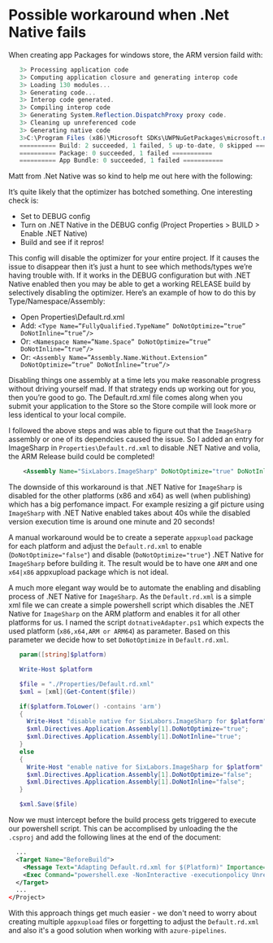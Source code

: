 # Possible workaround when .Net Native fails

When creating app Packages for windows store, the ARM version faild with:

```csharp
   3> Processing application code
   3> Computing application closure and generating interop code
   3> Loading 130 modules...
   3> Generating code...
   3> Interop code generated.
   3> Compiling interop code
   3> Generating System.Reflection.DispatchProxy proxy code.
   3> Cleaning up unreferenced code
   3> Generating native code
   3>C:\Program Files (x86)\Microsoft SDKs\UWPNuGetPackages\microsoft.net.native.compiler\2.2.7-rel-27913-00\tools\Microsoft.NetNative.targets(801,5): error : ILT0005: 'C:\Program Files (x86)\Microsoft SDKs\UWPNuGetPackages\runtime.win10-arm.microsoft.net.native.compiler\2.2.7-rel-27913-00\tools\ARM\ilc\Tools64\nutc_driver.exe @"C:\ResizeImage.UWP\Image.Manipulation.Shell\obj\ARM\Release\ilc\intermediate\MDIL\Get.the.solution.Image.Manipulation.Shell.rsp"' returned exit code -1073741819
   ========== Build: 2 succeeded, 1 failed, 5 up-to-date, 0 skipped ==========
   ========== Package: 0 succeeded, 1 failed ===========
   ========== App Bundle: 0 succeeded, 1 failed ===========
```

Matt from .Net Native was so kind to help me out here with the following:

It’s quite likely that the optimizer has botched something. One interesting check is:

- Set to DEBUG config
- Turn on .NET Native in the DEBUG config (Project Properties > BUILD > Enable .NET Native)
- Build and see if it repros!

This config will disable the optimizer for your entire project. If it causes the issue to disappear then it’s just a hunt to see which methods/types we’re having trouble with. If it works in the DEBUG configuration but with .NET Native enabled then you may be able to get a working RELEASE build by selectively disabling the optimizer. Here’s an example of how to do this by Type/Namespace/Assembly:

- Open Properties\Default.rd.xml
- Add: `<Type Name=”FullyQualified.TypeName” DoNotOptimize=”true” DoNotInline=”true”/>`
- Or: `<Namespace Name=”Name.Space” DoNotOptimize=”true” DoNotInline=”true”/>`
- Or: `<Assembly Name=”Assembly.Name.Without.Extension” DoNotOptimize=”true” DoNotInline=”true”/>`

Disabling things one assembly at a time lets you make reasonable progress without driving yourself mad. If that strategy ends up working out for you, then you’re good to go. The Default.rd.xml file comes along when you submit your application to the Store so the Store compile will look more or less identical to your local compile.

I followed the above steps and was able to figure out that the `ImageSharp` assembly or one of its dependcies caused the issue. So I added an entry for ImageSharp in `Properties\Default.rd.xml` to disable .NET Native and volia, the ARM Release build could be completed!

```xml
    <Assembly Name="SixLabors.ImageSharp" DoNotOptimize="true" DoNotInline="true" />
```

The downside of this workaround is that .NET Native for `ImageSharp` is disabled for the other platforms (x86 and x64) as well (when publishing) which has a big perfomance impact. For example resizing a gif picture using `ImageSharp` with .NET Native enabled takes about 40s while the disabled version execution time is around one minute and 20 seconds!

A manual workaround would be to create a seperate `appxupload` package for each platform and adjust the `Default.rd.xml` to enable (`DoNotOptimize="false"`) and disable (`DoNotOptimize="true"`) .NET Native for `ImageSharp` before building it. The result would be to have one `ARM` and one `x64|x86` appxupload package which is not ideal.

A much more elegant way would be to automate the enabling and disabling process of .NET Native for `ImageSharp`. As the `Default.rd.xml` is a simple xml file we can create a simple powershell script which disables the .NET Native for `ImageSharp` on the ARM platform and enables it for all other platforms for us. I named the script `dotnativeAdapter.ps1` which expects the used platform (`x86,x64,ARM or ARM64`) as parameter. Based on this parameter we decide how to set `DoNotOptimize` in `Default.rd.xml`.

```powershell
   param([string]$platform)

   Write-Host $platform

   $file = "./Properties/Default.rd.xml"
   $xml = [xml](Get-Content($file))

   if($platform.ToLower() -contains 'arm') 
   {
     Write-Host "disable native for SixLabors.ImageSharp for $platform"
     $xml.Directives.Application.Assembly[1].DoNotOptimize="true";
     $xml.Directives.Application.Assembly[1].DoNotInline="true";
   }
   else
   {
     Write-Host "enable native for SixLabors.ImageSharp for $platform"
     $xml.Directives.Application.Assembly[1].DoNotOptimize="false";
     $xml.Directives.Application.Assembly[1].DoNotInline="false";
   }

   $xml.Save($file)


```

Now we must intercept before the build process gets triggered to execute our powershell script. This can be accomplised by unloading the the `.csproj` and add the following lines at the end of the document:

```xml
  ...
  <Target Name="BeforeBuild">
    <Message Text="Adapting Default.rd.xml for $(Platform)" Importance="normal" />
    <Exec Command="powershell.exe -NonInteractive -executionpolicy Unrestricted -command &quot;&amp; { .\dotnativeAdapter.ps1 $(Platform) } &quot;" LogStandardErrorAsError="True" ContinueOnError="False" WorkingDirectory="$(MSBuildProjectDirectory)" />
  </Target>
  ...
</Project>
```

With this approach things get much easier - we don't need to worry about creating multiple `appxupload` files or forgetting to adjust the `Default.rd.xml` and also it's a good solution when working with `azure-pipelines`.

